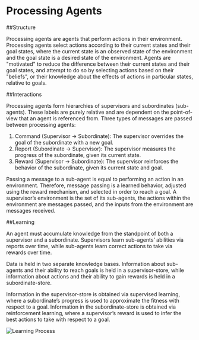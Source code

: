 # Processing Agents

##Structure

Processing agents are agents that perform actions in their environment. Processing agents select actions according to their current states and their goal states, where the current state is an observed state of the environment and the goal state is a desired state of the environment. Agents are "motivated" to reduce the difference between their current states and their goal states, and attempt to do so by selecting actions based on their "beliefs", or their knowledge about the effects of actions in particular states, relative to goals.

##Interactions

Processing agents form hierarchies of supervisors and subordinates (sub-agents). These labels are purely relative and are dependent on the point-of-view that an agent is referenced from. Three types of messages are passed between processing agents:

1. Command (Supervisor → Subordinate): 
The supervisor overrides the goal of the subordinate with a new goal.
2. Report (Subordinate → Supervisor):
The supervisor measures the progress of the subordinate, given its current state.
3. Reward (Supervisor → Subordinate):
The supervisor reinforces the behavior of the subordinate, given its current state and goal. 

Passing a message to a sub-agent is equal to performing an action in an environment. Therefore, message passing is a learned behavior, adjusted using the reward mechanism, and selected in order to reach a goal. A supervisor’s environment is the set of its sub-agents, the actions within the environment are messages passed, and the inputs from the environment are messages received.
 
##Learning

An agent must accumulate knowledge from the standpoint of both a supervisor and a subordinate. Supervisors learn sub-agents’ abilities via reports over time, while sub-agents learn correct actions to take via rewards over time.
	
Data is held in two separate knowledge bases. Information about sub-agents and their ability to reach goals is held in a supervisor-store, while information about actions and their ability to gain rewards is held in a subordinate-store.
	
Information in the supervisor-store is obtained via supervised learning, where a subordinate’s progress is used to approximate the fitness with respect to a goal. Information in the subordinate-store is obtained via reinforcement learning, where a supervisor’s reward is used to infer the best actions to take with respect to a goal.

![Learning Process](https://github.com/CarsonScott/Processing-Agents/blob/master/img/learning-process.png)
